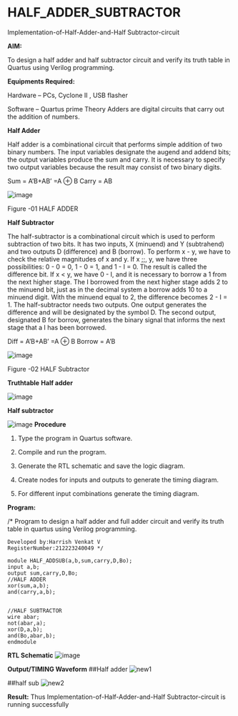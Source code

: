 # HALF_ADDER_SUBTRACTOR

Implementation-of-Half-Adder-and-Half Subtractor-circuit

**AIM:**

To design a half adder and half subtractor circuit and verify its truth table in Quartus using Verilog programming.

**Equipments Required:**

Hardware – PCs, Cyclone II , USB flasher 

Software – Quartus prime Theory Adders are digital circuits that carry out the addition of numbers.

**Half Adder**

Half adder is a combinational circuit that performs simple addition of two binary numbers. The input variables designate the augend and addend bits; the output variables produce the sum and carry. It is necessary to specify two output variables because the result may consist of two binary digits.

Sum = A’B+AB’ =A ⊕ B Carry = AB

![image](https://github.com/naavaneetha/HALF_ADDER_SUBTRACTOR/assets/154305477/bd4a0b2c-cdbc-4184-ab08-81578f121e1f)

Figure -01 HALF ADDER

**Half Subtractor**

The half-subtractor is a combinational circuit which is used to perform subtraction of two bits. It has two inputs, X (minuend) and Y (subtrahend) and two outputs D (difference) and B (borrow). To perform x - y, we have to check the relative magnitudes of x and y. If x ;;, y, we have three possibilities: 0 - 0 = 0, 1 - 0 = 1, and 1 - I = 0. The result is called the difference bit. If x < y, we have 0 - I, and it is necessary to borrow a 1 from the next higher stage. The I borrowed from the next higher stage adds 2 to the minuend bit, just as in the decimal system a borrow adds 10 to a minuend digit. With the minuend equal to 2, the difference becomes 2 - I = 1. The half-subtractor needs two outputs. One output generates the difference and will be designated by the symbol D. The second output, designated B for borrow, generates the binary signal that informs the next stage that a I has been borrowed. 

Diff = A’B+AB’ =A ⊕ B
Borrow = A’B

 ![image](https://github.com/naavaneetha/HALF_ADDER_SUBTRACTOR/assets/154305477/d76b099c-513f-4e7c-843a-e2fd028a531a)

Figure -02 HALF Subtractor

**Truthtable**
**Half adder**

![image](https://github.com/HarrishVenkat/HALF_ADDER_SUBTRACTOR/assets/144979588/fcd88b19-e646-4763-b547-dc1173f2406c)

**Half subtractor**

![image](https://github.com/HarrishVenkat/HALF_ADDER_SUBTRACTOR/assets/144979588/de93d538-ca23-4b97-a1bf-9d4933353d2a)
**Procedure**

1.	Type the program in Quartus software.

2.	Compile and run the program.

3.	Generate the RTL schematic and save the logic diagram.

4.	Create nodes for inputs and outputs to generate the timing diagram.

5.	For different input combinations generate the timing diagram.


**Program:**

/* Program to design a half adder and full adder circuit and verify its truth table in quartus using Verilog programming.
```
Developed by:Harrish Venkat V
RegisterNumber:212223240049 */

module HALF_ADDSUB(a,b,sum,carry,D,Bo);
input a,b;
output sum,carry,D,Bo;
//HALF ADDER
xor(sum,a,b);
and(carry,a,b);


//HALF SUBTRACTOR
wire abar;
not(abar,a);
xor(D,a,b);
and(Bo,abar,b);
endmodule
```
**RTL Schematic**
    ![image](https://github.com/HarrishVenkat/HALF_ADDER_SUBTRACTOR/assets/144979588/9b465c9e-971a-43c5-8331-db7a7c5d8181)

**Output/TIMING Waveform**
##Half adder
![new1](https://github.com/TEJA19092005/HALF_ADDER_SUBTRACTOR/assets/164043042/bef81b8c-f614-4d7e-abc0-213d8d344ee9)

##half sub
![new2](https://github.com/TEJA19092005/HALF_ADDER_SUBTRACTOR/assets/164043042/a6b1d4ad-b218-4a61-82d4-3fdbc5275edd)

**Result:**
Thus Implementation-of-Half-Adder-and-Half Subtractor-circuit is running successfully
